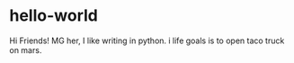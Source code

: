# hello-world

Hi Friends!
MG her, I like writing in python. i life goals is to open taco truck on mars. 
